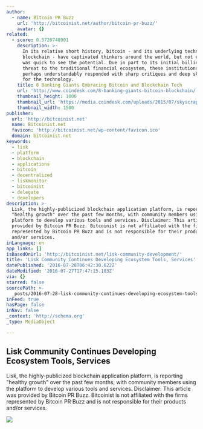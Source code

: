 ```yaml
---
author:
  - name: Bitcoin PR Buzz
    url: 'http://bitcoinist.net/author/bitcoin-pr-buzz/'
    avatar: {}
related:
  - score: 0.5720748901
    description: >-
      In its relative short history, bitcoin - and its underlying technology the
      blockchain - have captivated thinkers around the world, but not everyone
      was quick to see the potential. Due in part to its initial billing as a
      threat to the traditional financial ecosystem, these institutions have
      perhaps understandably responded with sharp critiques and deep skepticism
      for the technology.
    title: 8 Banking Giants Embracing Bitcoin and Blockchain Tech
    url: 'http://www.coindesk.com/8-banking-giants-bitcoin-blockchain/'
    thumbnail_height: 1000
    thumbnail_url: 'https://media.coindesk.com/uploads/2015/07/skyscrapers.jpg'
    thumbnail_width: 1500
publisher:
  url: 'http://bitcoinist.net'
  name: Bitcoinist.net
  favicon: 'http://bitcoinist.net/wp-content/favicon.ico'
  domain: bitcoinist.net
keywords:
  - lisk
  - platform
  - blockchain
  - applications
  - bitcoin
  - decentralized
  - liskmonitor
  - bitcoinist
  - delegate
  - developers
description: >-
  Lisk, the highly-publicized blockchain application platform, is reporting
  "healthy growth" over the past few months, with community members using the
  platform to develop various tools and services. Disclaimer: This article was
  provided by Bitcoin PR Buzz. Bitcoinist is not affiliated with the firms
  represented by Bitcoin PR Buzz and is not responsible for their products
  and/or services.
inLanguage: en
app_links: []
isBasedOnUrl: 'http://bitcoinist.net/lisk-community-development/'
title: 'Lisk Community Continues Developing Ecosystem Tools, Services'
datePublished: '2016-07-28T06:42:30.622Z'
dateModified: '2016-07-27T17:47:15.103Z'
via: {}
starred: false
sourcePath: >-
  _posts/2016-07-28-lisk-community-continues-developing-ecosystem-tools-service.md
inFeed: true
hasPage: false
inNav: false
_context: 'http://schema.org'
_type: MediaObject

---
```

<article style=""><h1>Lisk Community Continues Developing Ecosystem Tools, Services</h1><p>Lisk, the highly-publicized blockchain application platform, is reporting "healthy growth" over the past few months, with community members using the platform to develop various tools and services. Disclaimer: This article was provided by Bitcoin PR Buzz. Bitcoinist is not affiliated with the firms represented by Bitcoin PR Buzz and is not responsible for their products and/or services.</p><img src="http://bitcoinist.net/wp-content/uploads/2016/02/Lisk.jpg" /></article>
